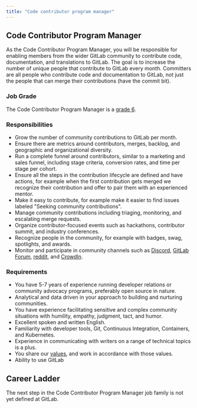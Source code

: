 ```yaml
---
title: "Code contributor program manager"
---
```


## Code Contributor Program Manager

As the Code Contributor Program Manager, you will be responsible for enabling members from the wider GitLab community to contribute code, documentation, and translations to GitLab. The goal is to increase the number of unique people that contribute to GitLab every month. Committers are all people who contribute code and documentation to GitLab, not just the people that can merge their contributions (have the commit bit).

### Job Grade

The Code Contributor Program Manager is a [grade 6](https://about.gitlab.com/handbook/total-rewards/compensation/compensation-calculator/#gitlab-job-grades).

### Responsibilities

- Grow the number of community contributions to GitLab per month.
- Ensure there are metrics around contributors, merges, backlog, and geographic and organizational diversity.
- Run a complete funnel around contributors, similar to a marketing and sales funnel, including stage criteria, conversion rates, and time per stage per cohort.
- Ensure all the steps in the contribution lifecycle are defined and have actions, for example when the first contribution gets merged we recognize their contribution and offer to pair them with an experienced mentor.
- Make it easy to contribute, for example make it easier to find issues labeled "Seeking community contributions".
- Manage community contributions including triaging, monitoring, and escalating merge requests.
- Organize contributor-focused events such as hackathons, contributor summit, and industry conferences.
- Recognize people in the community, for example with badges, swag, spotlights, and awards.
- Monitor and participate in community channels such as [Discord](https://discord.gg/gitlab), [GitLab Forum](https://forum.gitlab.com/),  [reddit](https://www.reddit.com/r/gitlab/), and [CrowdIn](https://crowdin.com/project/gitlab-ee/discussions).

### Requirements

- You have 5-7 years of experience running developer relations or community advocacy programs, preferably open source in nature.
- Analytical and data driven in your approach to building and nurturing communities.
- You have experience facilitating sensitive and complex community situations with humility, empathy, judgment, tact, and humor.
- Excellent spoken and written English.
- Familiarity with developer tools, Git, Continuous Integration, Containers, and Kubernetes.
- Experience in communicating with writers on a range of technical topics is a plus.
- You share our [values](https://about.gitlab.com/handbook/values/), and work in accordance with those values.
- Ability to use GitLab

## Career Ladder

The next step in the Code Contributor Program Manager job family is not yet defined at GitLab.
